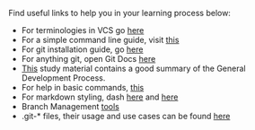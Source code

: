 Find useful links to help you in your learning process below:

* For terminologies in VCS go [here](https://betterexplained.com/articles/a-visual-guide-to-version-control/)
* For a simple command line guide, visit [this](http://rogerdudler.github.io/git-guide/)
* For git installation guide, go [here](https://git-scm.com/book/en/v2/Getting-Started-Installing-Git)
* For anything git, open Git Docs [here](https://git-scm.com/book/en/v2)
* [This](https://gist.github.com/sakshamsaxena/0bf994fd94746357cb11cdbfb62db350) study material contains a good summary of the General Development Process.
* For help in basic commands, [this](https://gist.github.com/sakshamsaxena/5c83df15bc2b17f3c72399860b31924b)
* For markdown styling, dash [here](https://help.ghost.org/hc/en-us/articles/224410728-Markdown-Guide) and [here](https://help.ghost.org/hc/en-us/articles/224410728-Markdown-Guide)
* Branch Management [tools](https://git-scm.com/book/en/v2/Git-Branching-Branch-Management) 
* .git-* files, their usage and use cases can be found [here](https://gist.github.com/sakshamsaxena/0bf994fd94746357cb11cdbfb62db350#3-git--files-and-usage)

